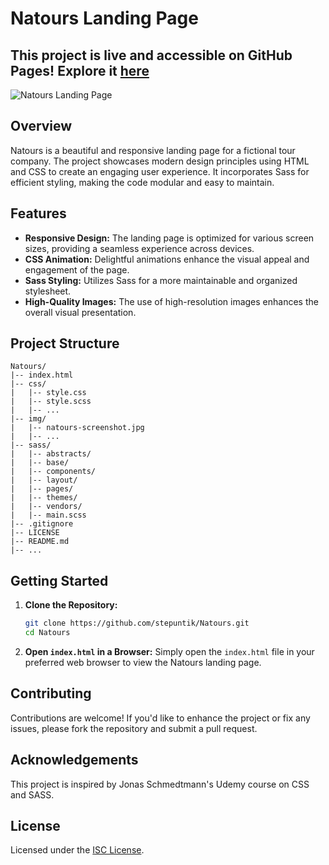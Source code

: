 # Natours Landing Page

## This project is live and accessible on GitHub Pages! Explore it [here](https://stepuntik.github.io/Natours/)

![Natours Landing Page](https://imgpile.com/images/Gv8Zar.png)

## Overview

Natours is a beautiful and responsive landing page for a fictional tour company. The project showcases modern design principles using HTML and CSS to create an engaging user experience. It incorporates Sass for efficient styling, making the code modular and easy to maintain.

## Features

- **Responsive Design:** The landing page is optimized for various screen sizes, providing a seamless experience across devices.
- **CSS Animation:** Delightful animations enhance the visual appeal and engagement of the page.
- **Sass Styling:** Utilizes Sass for a more maintainable and organized stylesheet.
- **High-Quality Images:** The use of high-resolution images enhances the overall visual presentation.

## Project Structure

```
Natours/
|-- index.html
|-- css/
|   |-- style.css
|   |-- style.scss
|   |-- ...
|-- img/
|   |-- natours-screenshot.jpg
|   |-- ...
|-- sass/
|   |-- abstracts/
|   |-- base/
|   |-- components/
|   |-- layout/
|   |-- pages/
|   |-- themes/
|   |-- vendors/
|   |-- main.scss
|-- .gitignore
|-- LICENSE
|-- README.md
|-- ...
```

## Getting Started

1. **Clone the Repository:**
   ```bash
   git clone https://github.com/stepuntik/Natours.git
   cd Natours
   ```

2. **Open `index.html` in a Browser:**
   Simply open the `index.html` file in your preferred web browser to view the Natours landing page.

## Contributing

Contributions are welcome! If you'd like to enhance the project or fix any issues, please fork the repository and submit a pull request.

## Acknowledgements

This project is inspired by Jonas Schmedtmann's Udemy course on CSS and SASS.

## License

Licensed under the [ISC License](./LICENSE).
